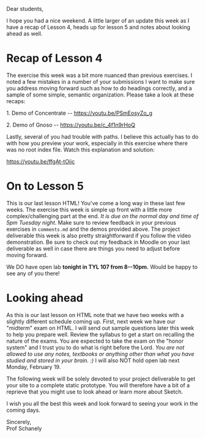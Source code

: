 Dear students,

I hope you had a nice weekend. A little larger of an update this week as I have a recap of Lesson 4, heads up for lesson 5 and notes about looking ahead as well.

# Recap of Lesson 4

The exercise this week was a bit more nuanced than previous exercises. I noted a few mistakes in a number of your submissions I want to make sure you address moving forward such as how to do headings correctly, and a sample of some simple, semantic organization. Please take a look at these recaps:

1\. Demo of Concentrate -- <https://youtu.be/PSmEosyZo_g>

2\. Demo of Gnoso -- <https://youtu.be/c_4f1n9rHoQ>

Lastly, several of you had trouble with paths. I believe this actually has to do with how you preview your work, especially in this exercise where there was no root index file. Watch this explanation and solution:

<https://youtu.be/ffgAt-tOijc>

# On to Lesson 5

This is our last lesson HTML! You've come a long way in these last few weeks. The exercise this week is simple up front with a little more complex/challenging part at the end. _It is due on the normal day and time of 5pm Tuesday night_. Make sure to review feedback in your previous exercises in `comments.md` and the demos provided above. The project deliverable this week is also pretty straightforward if you follow the video demonstration. Be sure to check out my feedback in Moodle on your last deliverable as well in case there are things you need to adjust before moving forward.

We DO have open lab **tonight in TYL 107 from 8--10pm.** Would be happy to see any of you there!

# Looking ahead

As this is our last lesson on HTML note that we have two weeks with a slightly different schedule coming up. First, next week we have our "midterm" exam on HTML. I will send out sample questions later this week to help you prepare well. Review the syllabus to get a start on recalling the nature of the exams. You are expected to take the exam on the "honor system" and I trust you to do what is right before the Lord. _You are not allowed to use any notes, textbooks or anything other than what you have studied and stored in your brain. :)_ I will also NOT hold open lab next Monday, February 19.

The following week will be solely devoted to your project deliverable to get your site to a complete static prototype. You will therefore have a bit of a reprieve that you might use to look ahead or learn more about Sketch.

I wish you all the best this week and look forward to seeing your work in the coming days.

Sincerely,  
Prof Schanely
